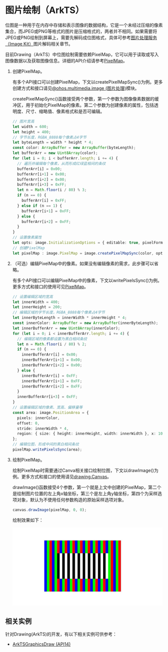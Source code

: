 # 图片绘制（ArkTS）

<!--Kit: ArkGraphics 2D-->
<!--Subsystem: Graphics-->
<!--Owner: @hangmengxin-->
<!--SE: @wangyanglan-->
<!--TSE: @nobuggers-->

位图是一种用于在内存中存储和表示图像的数据结构，它是一个未经过压缩的像素集合，而JPEG或PNG等格式的图片是压缩格式的，两者并不相同。如果需要将JPEG或PNG绘制到屏幕上，需要先解码成位图格式，具体可参考[图片处理服务（Image Kit）](../media/image/image-overview.md)图片解码相关章节。


目前Drawing（ArkTS）中位图绘制需要依赖PixelMap，它可以用于读取或写入图像数据以及获取图像信息。详细的API介绍请参考[PixelMap](../reference/apis-image-kit/arkts-apis-image-PixelMap.md)。


1. 创建PixelMap。

   有多个API接口可以创建PixelMap，下文以createPixelMapSync()为例。更多创建方式和接口请见[@ohos.multimedia.image (图片处理)](../reference/apis-image-kit/arkts-apis-image.md)模块。

   createPixelMapSync()函数接受两个参数，第一个参数为图像像素数据的缓冲区，用于初始化PixelMap的像素。第二个参数为创建像素的属性，包括透明度、尺寸、缩略值、像素格式和是否可编辑。

   ```ts
   // 图片宽高
   let width = 600;
   let height = 400;
   // 字节长度，RGBA_8888每个像素占4字节
   let byteLength = width * height * 4;
   const color: ArrayBuffer = new ArrayBuffer(byteLength);
   let bufferArr = new Uint8Array(color);
   for (let i = 0; i < bufferArr.length; i += 4) {
     // 遍历并编辑每个像素，从而形成红绿蓝相间的条纹
     bufferArr[i] = 0x00;
     bufferArr[i+1] = 0x00;
     bufferArr[i+2] = 0x00;
     bufferArr[i+3] = 0xFF;
     let n = Math.floor(i / 80) % 3;
     if (n == 0) {
       bufferArr[i] = 0xFF;
     } else if (n == 1) {
       bufferArr[i+1] = 0xFF;
     } else {
       bufferArr[i+2] = 0xFF;
     }
   }
   // 设置像素属性
   let opts: image.InitializationOptions = { editable: true, pixelFormat: image.PixelMapFormat.RGBA_8888, size: { height: height, width: width }};
   // 创建PixelMap
   let pixelMap : image.PixelMap = image.createPixelMapSync(color, opts);
   ```

2. （可选）编辑PixelMap中的像素。如果没有编辑像素的需求，此步骤可以省略。

   有多个API接口可以编辑PixelMap中的像素，下文以writePixelsSync()为例。更多方式和接口的使用可见[PixelMap](../reference/apis-image-kit/arkts-apis-image-PixelMap.md)。

   ```ts
   // 设置编辑区域的宽高
   let innerWidth = 400;
   let innerHeight = 200;
   // 编辑区域的字节长度，RGBA_8888每个像素占4字节
   let innerByteLength = innerWidth * innerHeight * 4;
   const innerColor: ArrayBuffer = new ArrayBuffer(innerByteLength);
   let innerBufferArr = new Uint8Array(innerColor);
   for (let i = 0; i < innerBufferArr.length; i += 4) {
     // 编辑区域的像素都设置为黑白相间条纹
     let n = Math.floor(i / 80) % 2;
     if (n == 0) {
       innerBufferArr[i] = 0x00;
       innerBufferArr[i+1] = 0x00;
       innerBufferArr[i+2] = 0x00;
     } else {
       innerBufferArr[i] = 0xFF;
       innerBufferArr[i+1] = 0xFF;
       innerBufferArr[i+2] = 0xFF;
     }
     innerBufferArr[i+3] = 0xFF;
   }
   // 设置编辑区域的像素、宽高、偏移量等
   const area: image.PositionArea = {
     pixels: innerColor,
     offset: 0,
     stride: innerWidth * 4,
     region: { size: { height: innerHeight, width: innerWidth }, x: 100, y: 100 }
   };
   // 编辑位图，形成中间的黑白相间条纹
   pixelMap.writePixelsSync(area);
   ```

3. 绘制PixelMap。

   绘制PixelMap时需要通过Canva相关接口绘制位图，下文以drawImage()为例。更多方式和接口的使用请见[drawing.Canvas](../reference/apis-arkgraphics2d/arkts-apis-graphics-drawing-Canvas.md)。

   drawImage()函数接受4个参数，第一个就是上文中创建的PixelMap，第二个是绘制图片位置的左上角x轴坐标，第三个是左上角y轴坐标，第四个为采样选项对象，默认为不使用任何参数构造的原始采样选项对象。

   ```ts
   canvas.drawImage(pixelMap, 0, 0);
   ```

   绘制效果如下：

   ![zh-cn_image_0000002158584414](figures/zh-cn_image_0000002158584414.png)

<!--RP1-->
## 相关实例

针对Drawing(ArkTS)的开发，有以下相关实例可供参考：

- [ArkTSGraphicsDraw (API14)](https://gitcode.com/openharmony/applications_app_samples/tree/master/code/DocsSample/Drawing/ArkTSGraphicsDraw)
<!--RP1End-->